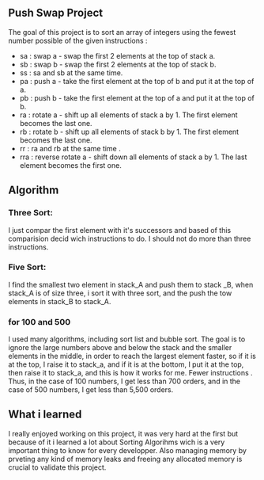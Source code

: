 ## Push Swap Project

The goal of this project is to sort an array of integers using the fewest number possible of the given instructions :
- sa : swap a - swap the first 2 elements at the top of stack a.
- sb : swap b - swap the first 2 elements at the top of stack b.
- ss : sa and sb at the same time.
- pa : push a - take the first element at the top of b and put it at the top of a.
- pb : push b - take the first element at the top of a and put it at the top of b.
- ra : rotate a - shift up all elements of stack a by 1. The first element becomes the last one.
- rb : rotate b - shift up all elements of stack b by 1. The first element becomes the last one.
- rr : ra and rb at the same time .
- rra : reverse rotate a - shift down all elements of stack a by 1. The last element becomes the first one.

## Algorithm 

### Three Sort:
I just compar the first element with it's successors and based of this comparision decid wich instructions to do. I should not do more than three instructions.

### Five Sort:
I find the smallest two element in stack_A and push them to stack _B, when stack_A is of size three, i sort it with three sort, and the push the tow elements in stack_B to stack_A.

### for 100 and 500 
I used many algorithms, including sort list and bubble sort. The goal is to ignore the large numbers above and below the stack and the smaller elements in the middle, 
in order to reach the largest element faster, so if it is at the top, I raise it to stack_a, and if it is at the bottom, I put it at the top,
then raise it to stack_a, and this is how it works for me.  Fewer instructions .
Thus, in the case of 100 numbers, I get less than 700 orders, and in the case of 500 numbers, I get less than 5,500 orders.

## What i learned 
I really enjoyed working on this project, it was very hard at the first but because of it i learned a lot about Sorting Algorihms wich is a very important thing to know for every developper.
Also managing memory by prveting any kind of memory leaks and freeing any allocated memory is crucial to validate this project.
